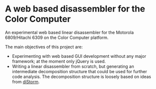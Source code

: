 # A web based disassembler for the Color Computer
An experimental web based linear disassembler for the Motorola 6809/Hitachi 6309 on the Color Computer platform. 

The main objectives of this project are:
* Experimenting with web based GUI development without any major framework; at the moment only jQuery is used.
* Writing a linear disassembler from scratch, but generating an intermediate decomposition structure that could be used for further code analysis. The decomposition structure is loosely based on ideas from [diStorm](https://github.com/gdabah/distorm/wiki/DecomposeInterface).

